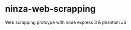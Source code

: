ninza-web-scrapping
===================

Web scrapping protoype with node express 3 &amp; phantom JS 